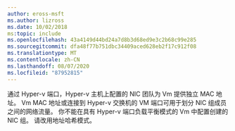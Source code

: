 ```yaml
---
author: eross-msft
ms.author: lizross
ms.date: 10/02/2018
ms:topic: include
ms.openlocfilehash: 43a4149d44bd24a7d8b3d68ed9e3c2b68c99e285
ms.sourcegitcommit: dfa48f77b751dbc34409aced628eb2f17c912f08
ms.translationtype: MT
ms.contentlocale: zh-CN
ms.lasthandoff: 08/07/2020
ms.locfileid: "87952815"
---
```

通过 Hyper-v 端口，Hyper-v 主机上配置的 NIC 团队为 Vm 提供独立 MAC 地址。  Vm MAC 地址或连接到 Hyper-v 交换机的 VM 端口可用于划分 NIC 组成员之间的网络流量。 你不能在具有 Hyper-v 端口负载平衡模式的 Vm 中配置创建的 NIC 组。 请改用地址哈希模式。